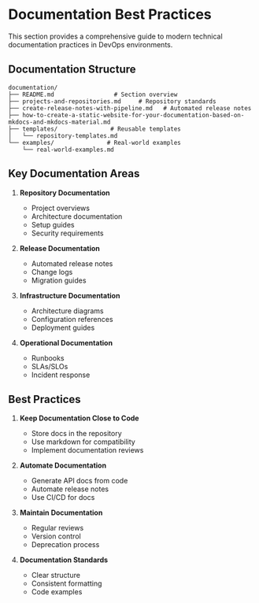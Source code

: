 # Documentation Best Practices

This section provides a comprehensive guide to modern technical documentation practices in DevOps environments.

## Documentation Structure

```
documentation/
├── README.md                 # Section overview
├── projects-and-repositories.md     # Repository standards
├── create-release-notes-with-pipeline.md   # Automated release notes
├── how-to-create-a-static-website-for-your-documentation-based-on-mkdocs-and-mkdocs-material.md
├── templates/               # Reusable templates
│   └── repository-templates.md
└── examples/               # Real-world examples
    └── real-world-examples.md
```

## Key Documentation Areas

1. **Repository Documentation**
   - Project overviews
   - Architecture documentation
   - Setup guides
   - Security requirements

2. **Release Documentation**
   - Automated release notes
   - Change logs
   - Migration guides

3. **Infrastructure Documentation**
   - Architecture diagrams
   - Configuration references
   - Deployment guides

4. **Operational Documentation**
   - Runbooks
   - SLAs/SLOs
   - Incident response

## Best Practices

1. **Keep Documentation Close to Code**
   - Store docs in the repository
   - Use markdown for compatibility
   - Implement documentation reviews

2. **Automate Documentation**
   - Generate API docs from code
   - Automate release notes
   - Use CI/CD for docs

3. **Maintain Documentation**
   - Regular reviews
   - Version control
   - Deprecation process

4. **Documentation Standards**
   - Clear structure
   - Consistent formatting
   - Code examples
